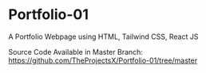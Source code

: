 # Portfolio-01
A Portfolio Webpage using HTML, Tailwind CSS, React JS

Source Code Available in Master Branch: https://github.com/TheProjectsX/Portfolio-01/tree/master

